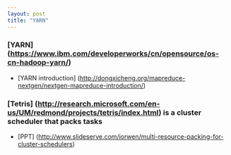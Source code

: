 ```yaml
---
layout: post
title: "YARN"
---
```


### [YARN] (https://www.ibm.com/developerworks/cn/opensource/os-cn-hadoop-yarn/)
* [YARN introduction] (http://dongxicheng.org/mapreduce-nextgen/nextgen-mapreduce-introduction/)

### [Tetris] (http://research.microsoft.com/en-us/UM/redmond/projects/tetris/index.html) is a cluster scheduler that packs tasks
* [PPT] (http://www.slideserve.com/iorwen/multi-resource-packing-for-cluster-schedulers)
